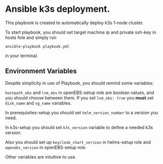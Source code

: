 # Ansible k3s deployment.

This playbook is created to automatically deploy k3s 1-node cluster.

To start playbook, you should set target machine  ip and private ssh-key in hosts fole and simply run

`ansible-playbook playbook.yml`

in your terminal.

## Environment Variables

Despite simplicity in use of Playbook, you should remind some variables:

`hostpath_ebs` and `lvm_ebs` in openEBS-setup role are boolean values, and you should choose between them. If you set `lvm_ebs: true` you **must** set `disk_name` and `vg_name` variables. 

In prerequisites-setup you should set `helm_version_number` to a version you need.

In k3s-setup you should set `k3s_version` variable to define a needed k3s version.

Also you should set up `keycloak_chart_version` in helms-setup role and `openebs_version` in openEBS-setup role.

Other variables are intuitive to use.
